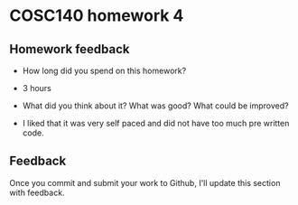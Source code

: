 # COSC140 homework 4

## Homework feedback

- How long did you spend on this homework?

* 3 hours

- What did you think about it? What was good? What could be improved?

* I liked that it was very self paced and did not have too much pre written code.

## Feedback

Once you commit and submit your work to Github, I'll update this section with feedback.
